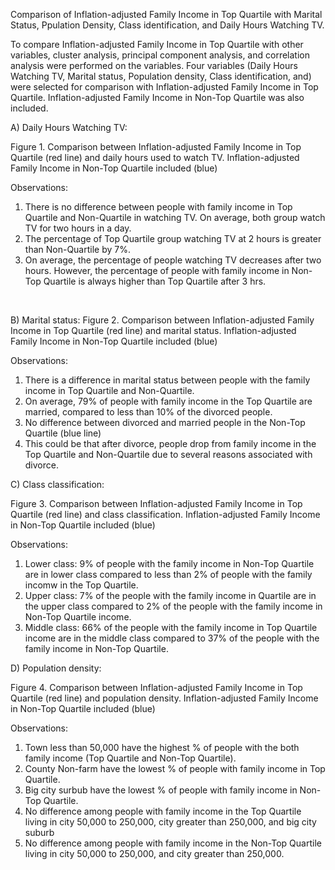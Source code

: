 Comparison of Inflation-adjusted Family Income in Top Quartile with Marital Status, Ppulation Density, Class identification, and Daily Hours Watching TV.

To compare Inflation-adjusted Family Income in Top Quartile with other variables, cluster analysis, principal component analysis, and correlation analysis were performed on the variables.  Four variables (Daily Hours Watching TV, Marital status, Population density, Class identification, and) were selected for comparison with Inflation-adjusted Family Income in Top Quartile. Inflation-adjusted Family Income in Non-Top Quartile was also included.
 
A) Daily Hours Watching TV:
 
Figure 1. Comparison between Inflation-adjusted Family Income in Top Quartile (red line) and daily hours used to watch TV.  Inflation-adjusted Family Income in Non-Top Quartile included (blue)

Observations:
1)	There is no difference between people with family income in Top Quartile and Non-Quartile in watching TV. On average, both group watch TV for two hours in a day. 
2)	The percentage of Top Quartile group watching TV at 2 hours is greater than Non-Quartile by 7%.
3)	On average, the percentage of people watching TV decreases after two hours. However, the percentage of people with family income in Non-Top Quartile is always higher than Top Quartile after 3 hrs.
 
 

B) Marital status:
  Figure 2. Comparison between Inflation-adjusted Family Income in Top Quartile (red line) and marital status.  Inflation-adjusted Family Income in Non-Top Quartile included (blue)

Observations:
1)	There is a difference in marital status between people with the family income in Top Quartile and Non-Quartile. 
2)	On average, 79% of people with family income in the Top Quartile are married, compared to less than 10% of the divorced people. 
3)	No difference between divorced and married people in the Non-Top Quartile (blue line)
4)	This could be that after divorce, people drop from family income in the Top Quartile and Non-Quartile due to several reasons associated with divorce. 












C) Class classification:

 
Figure 3. Comparison between Inflation-adjusted Family Income in Top Quartile (red line) and class classification.  Inflation-adjusted Family Income in Non-Top Quartile included (blue)

Observations:
1)	Lower class: 9% of people with the family income in Non-Top Quartile are in lower class compared to less than 2% of people with the family incomw in the Top Quartile.
2)	Upper class: 7% of the people with the family income in Quartile are in the upper class compared to 2% of the people with the family income in Non-Top Quartile income.
3)	Middle class: 66% of the people with the family income in Top Quartile income are in the middle class compared to 37% of the people with the family income in Non-Top Quartile.  











D) Population density:
 
Figure 4. Comparison between Inflation-adjusted Family Income in Top Quartile (red line) and population density.  Inflation-adjusted Family Income in Non-Top Quartile included (blue)


Observations:
1)	Town less than 50,000 have the highest % of people with the both family income (Top Quartile and Non-Top Quartile).
2)	County Non-farm have the lowest % of people with family income in Top Quartile. 
3)	Big city surbub have the lowest % of people with family income in Non-Top Quartile.
4)	No difference among people with family income in the Top Quartile living in city 50,000 to 250,000, city greater than 250,000, and big city suburb
5)	No difference among people with family income in the Non-Top Quartile living in city 50,000 to 250,000, and city greater than 250,000.



